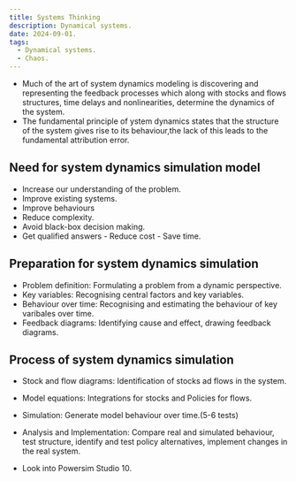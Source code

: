 ```yaml
---
title: Systems Thinking
description: Dynamical systems.
date: 2024-09-01.
tags:
  - Dynamical systems.
  - Chaos. 
---
```


- Much of the art of system dynamics modeling is discovering and representing the feedback processes which along with stocks and flows structures, time delays and
  nonlinearities, determine the dynamics of the system.
- The fundamental principle of ystem dynamics states that the structure of the system gives rise to its behaviour,the lack of this leads to the fundamental attribution error.

## Need for system dynamics simulation model

- Increase our understanding of the problem.
- Improve existing systems.
- Improve behaviours
- Reduce complexity.
- Avoid black-box decision making. 
- Get qualified answers - Reduce cost - Save time.

## Preparation for system dynamics simulation

- Problem definition: Formulating a problem from a dynamic perspective.
- Key variables: Recognising central factors and key variables.
- Behaviour over time: Recognising and estimating the behaviour of key varibales over time.
- Feedback diagrams: Identifying cause and effect, drawing feedback diagrams.

## Process of system dynamics simulation

- Stock and flow diagrams: Identification of stocks ad flows in the system.
- Model equations: Integrations for stocks and Policies for flows.
- Simulation: Generate model behaviour over time.(5-6 tests)
- Analysis and Implementation: Compare real and simulated behaviour, test structure, identify and test policy alternatives, implement changes in the real system.

- Look into Powersim Studio 10.

